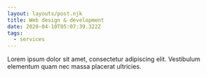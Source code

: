 ```yaml
---
layout: layouts/post.njk
title: Web design & development
date: 2020-04-10T05:07:39.322Z
tags:
  - services
---
```

Lorem ipsum dolor sit amet, consectetur adipiscing elit. Vestibulum elementum quam nec massa placerat ultricies.